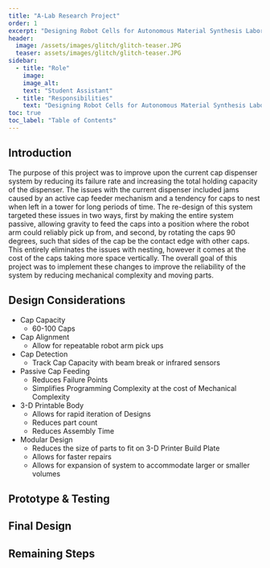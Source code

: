 ```yaml
---
title: "A-Lab Research Project"
order: 1
excerpt: "Designing Robot Cells for Autonomous Material Synthesis Laboratory"
header:
  image: /assets/images/glitch/glitch-teaser.JPG
  teaser: assets/images/glitch/glitch-teaser.JPG
sidebar:
  - title: "Role"
    image: 
    image_alt: 
    text: "Student Assistant"
  - title: "Responsibilities"
    text: "Designing Robot Cells for Autonomous Material Synthesis Laboratory"
toc: true
toc_label: "Table of Contents"
---
```


## Introduction
  The purpose of this project was to improve upon the current cap dispenser system by reducing its failure rate and increasing the total holding capacity of the dispenser. The issues with the current dispenser included jams caused by an active cap feeder mechanism and a tendency for caps to nest when left in a tower for long periods of time. The re-design of this system targeted these issues in two ways, first by making the entire system passive, allowing gravity to feed the caps into a position where the robot arm could reliably pick up from, and second, by rotating the caps 90 degrees, such that sides of the cap be the contact edge with other caps. This entirely eliminates the issues with nesting, however it comes at the cost of the caps taking more space vertically.  The overall goal of this project was to implement these changes to improve the reliability of the system by reducing mechanical complexity and moving parts.

## Design Considerations
- Cap Capacity
  - 60-100 Caps
- Cap Alignment 
  - Allow for repeatable robot arm pick ups
- Cap Detection
  - Track Cap Capacity with beam break or infrared sensors
- Passive Cap Feeding
  - Reduces Failure Points
  - Simplifies Programming Complexity at the cost of Mechanical Complexity
- 3-D Printable Body
  - Allows for rapid iteration of Designs
  - Reduces part count
  - Reduces Assembly Time
- Modular Design
  - Reduces the size of parts to fit on 3-D Printer Build Plate
  - Allows for faster repairs 
  - Allows for expansion of system to accommodate larger or smaller volumes

## Prototype & Testing

## Final Design

## Remaining Steps
